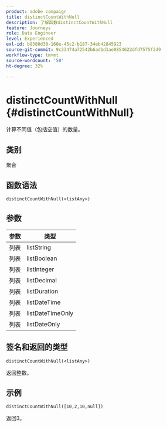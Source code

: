 ```yaml
---
product: adobe campaign
title: distinctCountWithNull
description: 了解函数distinctCountWithNull
feature: Journeys
role: Data Engineer
level: Experienced
exl-id: b8380d30-160e-45c2-b187-34eb42845923
source-git-commit: 9c33474a72542b6ad1d1ae0854622dfd7575f2d9
workflow-type: tm+mt
source-wordcount: '50'
ht-degree: 32%

---
```


# distinctCountWithNull {#distinctCountWithNull}

计算不同值（包括空值）的数量。

## 类别

聚合

## 函数语法

`distinctCountWithNull(<listAny>)`

## 参数

| 参数 | 类型 |
|-----------|------------------|
| 列表 | listString |
| 列表 | listBoolean |
| 列表 | listInteger |
| 列表 | listDecimal |
| 列表 | listDuration |
| 列表 | listDateTime |
| 列表 | listDateTimeOnly |
| 列表 | listDateOnly |

## 签名和返回的类型

`distinctCountWithNull(<listAny>)`

返回整数。

## 示例

`distinctCountWithNull([10,2,10,null])`

返回3。

